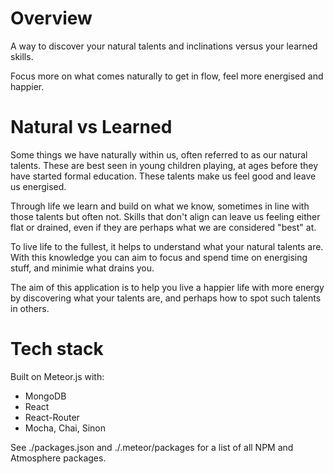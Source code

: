 # Overview

A way to discover your natural talents and inclinations versus your learned skills.

Focus more on what comes naturally to get in flow, feel more energised and happier.

#  Natural vs Learned

Some things we have naturally within us, often referred to as our natural talents. These are best seen in young children playing, at ages before they have started formal education. These talents make us feel good and leave us energised.

Through life we learn and build on what we know, sometimes in line with those talents but often not. Skills that don't align can leave us feeling either flat or drained, even if they are perhaps what we are considered "best" at.

To live life to the fullest, it helps to understand what your natural talents are. With this knowledge you can aim to focus and spend time on energising stuff, and minimie what drains you.

The aim of this application is to help you live a happier life with more energy by discovering what your talents are, and perhaps how to spot such talents in others.

# Tech stack

Built on Meteor.js with:
- MongoDB
- React
- React-Router
- Mocha, Chai, Sinon

See ./packages.json and ./.meteor/packages for a list of all NPM and Atmosphere packages.
